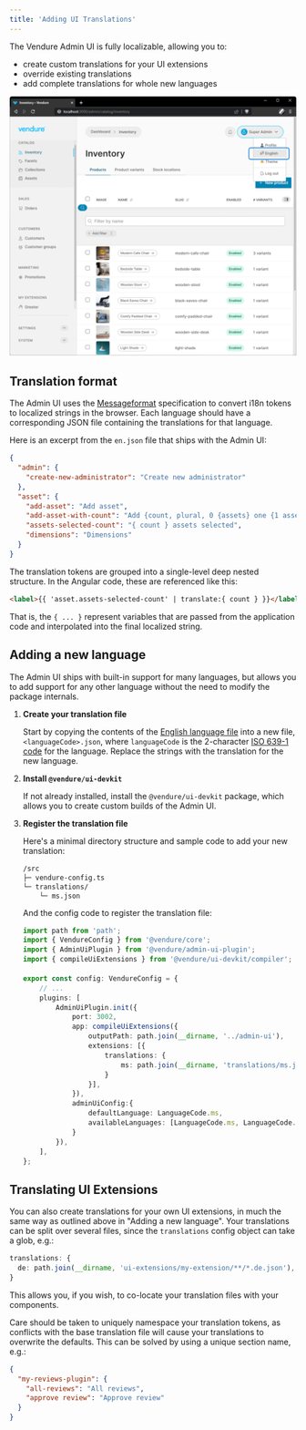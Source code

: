 ```yaml
---
title: 'Adding UI Translations'
---
```


The Vendure Admin UI is fully localizable, allowing you to:

* create custom translations for your UI extensions
* override existing translations
* add complete translations for whole new languages

![The UI language is set from the User menu](./ui-translations-01.webp)

## Translation format

The Admin UI uses the [Messageformat](https://messageformat.github.io/messageformat/) specification to convert i18n tokens to localized strings in the browser. Each language should have a corresponding JSON file containing the translations for that language.

Here is an excerpt from the `en.json` file that ships with the Admin UI:

```JSON title="en.json"
{
  "admin": {
    "create-new-administrator": "Create new administrator"
  },
  "asset": {
    "add-asset": "Add asset",
    "add-asset-with-count": "Add {count, plural, 0 {assets} one {1 asset} other {{count} assets}}",
    "assets-selected-count": "{ count } assets selected",
    "dimensions": "Dimensions"
  }
}
```

The translation tokens are grouped into a single-level deep nested structure. In the Angular code, these are referenced like this: 

```HTML
<label>{{ 'asset.assets-selected-count' | translate:{ count } }}</label>
```

That is, the `{ ... }` represent variables that are passed from the application code and interpolated into the final localized string.

## Adding a new language

The Admin UI ships with built-in support for many languages, but allows you to add support for any other language without the need to modify the package internals.

1. **Create your translation file**

     Start by copying the contents of the [English language file](https://github.com/vendure-ecommerce/vendure/blob/master/packages/admin-ui/src/lib/static/i18n-messages/en.json) into a new file, `<languageCode>.json`, where `languageCode` is the 2-character [ISO 639-1 code](https://en.wikipedia.org/wiki/List_of_ISO_639-1_codes) for the language. Replace the strings with the translation for the new language.
2. **Install `@vendure/ui-devkit`**

    If not already installed, install the `@vendure/ui-devkit` package, which allows you to create custom builds of the Admin UI.
3. **Register the translation file**
  
    Here's a minimal directory structure and sample code to add your new translation:
    
    ```text
    /src
    ├─ vendure-config.ts
    └─ translations/
        └─ ms.json
    ```
    
    And the config code to register the translation file:
    
    ```ts title="src.vendure-config.ts"
    import path from 'path';
    import { VendureConfig } from '@vendure/core';
    import { AdminUiPlugin } from '@vendure/admin-ui-plugin';
    import { compileUiExtensions } from '@vendure/ui-devkit/compiler';
    
    export const config: VendureConfig = {
        // ...
        plugins: [
            AdminUiPlugin.init({
                port: 3002,
                app: compileUiExtensions({
                    outputPath: path.join(__dirname, '../admin-ui'),
                    extensions: [{
                        translations: {
                            ms: path.join(__dirname, 'translations/ms.json'),
                        }
                    }],
                }),
                adminUiConfig:{
                    defaultLanguage: LanguageCode.ms,
                    availableLanguages: [LanguageCode.ms, LanguageCode.en],
                }
            }),
        ],
    };
    ```

## Translating UI Extensions

You can also create translations for your own UI extensions, in much the same way as outlined above in "Adding a new language". Your translations can be split over several files, since the `translations` config object can take a glob, e.g.:

```ts
translations: {
  de: path.join(__dirname, 'ui-extensions/my-extension/**/*.de.json'),
}
```

This allows you, if you wish, to co-locate your translation files with your components.

Care should be taken to uniquely namespace your translation tokens, as conflicts with the base translation file will cause your translations to overwrite the defaults. This can be solved by using a unique section name, e.g.:

```JSON
{
  "my-reviews-plugin": {
    "all-reviews": "All reviews",
    "approve review": "Approve review"
  }
}
```
